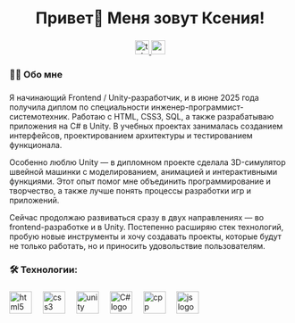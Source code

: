 ###

<h1 align="center">Привет👋 Меня зовут Ксения!</h1>

###

<div align="center">
  <a href="https://t.me/Korelo_Kseniya" target="_blank">
    <img src="https://img.shields.io/static/v1?message=Telegram&logo=telegram&label=&color=2CA5E0&logoColor=white&labelColor=&style=for-the-badge" height="25" alt="telegram logo"  />
  </a>
  <a href="mailto:korelo.ks@gmail.com" target="_blank">
    <img src="https://img.shields.io/static/v1?message=Gmail&logo=gmail&label=&color=e84850&logoColor=white&labelColor=&style=for-the-badge" height="25" alt="gmail logo"  />
  </a>
</div>

###

<h3 align="left">👩‍💻  Обо мне</h3>

###

<p align="left">Я начинающий Frontend / Unity-разработчик, и в июне 2025 года получила диплом по специальности инженер-программист-системотехник. Работаю с HTML, CSS3, SQL, а также разрабатываю приложения на C# в Unity. В учебных проектах занималась созданием интерфейсов, проектированием архитектуры и тестированием функционала.

Особенно люблю Unity — в дипломном проекте сделала 3D-симулятор швейной машинки с моделированием, анимацией и интерактивными функциями. Этот опыт помог мне объединить программирование и творчество, а также лучше понять процессы разработки игр и приложений.

Сейчас продолжаю развиваться сразу в двух направлениях — во frontend-разработке и в Unity. Постепенно расширяю стек технологий, пробую новые инструменты и хочу создавать проекты, которые будут не только работать, но и приносить удовольствие пользователям.</p>

###

<h3 align="left">🛠 Технологии:</h3>

###

<div align="left">
  <img src="https://cdn.jsdelivr.net/gh/devicons/devicon/icons/html5/html5-original.svg" height="40" alt="html5 logo"  />
  <img width="12" />
  <img src="https://cdn.jsdelivr.net/gh/devicons/devicon/icons/css3/css3-original.svg" height="40" alt="css3 logo"  />
  <img width="12" />
  <img src="https://skillicons.dev/icons?i=unity" height="40" alt="unity logo"  />
  <img width="12" />
  <img src="https://skillicons.dev/icons?i=cs" height="40" alt="С# logo"  />
  <img width="12" />
  <img src="https://skillicons.dev/icons?i=cpp" height="40" alt="cpp logo"  />
  <img width="12" />
  <img src="https://skillicons.dev/icons?i=js" height="40" alt="js logo"  />
  <img width="12" />
</div>

###
